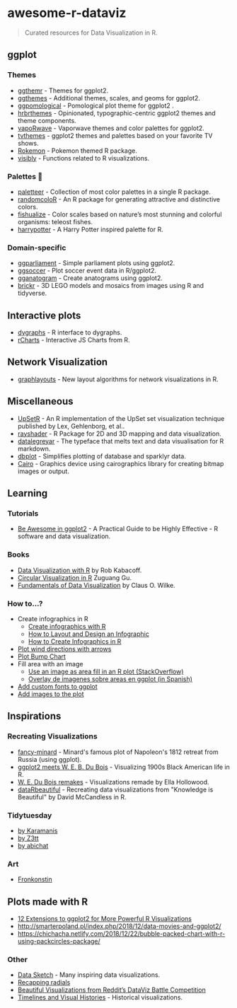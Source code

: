 # awesome-r-dataviz

> Curated resources for Data Visualization in R.

## ggplot
### Themes
* [ggthemr](https://github.com/cttobin/ggthemr) - Themes for ggplot2.
* [ggthemes](https://github.com/jrnold/ggthemes) - Additional themes, scales, and geoms for ggplot2.
* [ggpomological](https://github.com/gadenbuie/ggpomological) - Pomological plot theme for ggplot2 .
* [hrbrthemes](https://github.com/hrbrmstr/hrbrthemes) - Opinionated, typographic-centric ggplot2 themes and theme components.
* [vapoRwave](https://github.com/moldach/vapoRwave) - Vaporwave themes and color palettes for ggplot2.
* [tvthemes](https://github.com/Ryo-N7/tvthemes) - ggplot2 themes and palettes based on your favorite TV shows.
* [Rokemon](https://github.com/schochastics/Rokemon) - Pokemon themed R package.
* [visibly](https://github.com/m-clark/visibly) - Functions related to R visualizations.

### Palettes 🎨
* [paletteer](https://github.com/EmilHvitfeldt/paletteer) - Collection of most color palettes in a single R package.
* [randomcoloR](https://github.com/ronammar/randomcoloR) - An R package for generating attractive and distinctive colors.
* [fishualize](https://github.com/nschiett/fishualize) - Color scales based on nature’s most stunning and colorful organisms: teleost fishes.
* [harrypotter](https://github.com/aljrico/harrypotter) - A Harry Potter inspired palette for R.

### Domain-specific
* [ggparliament](https://github.com/RobWHickman/ggparliament) - Simple parliament plots using ggplot2.
* [ggsoccer](https://github.com/Torvaney/ggsoccer) - Plot soccer event data in R/ggplot2.
* [gganatogram](https://github.com/jespermaag/gganatogram) - Create anatograms using ggplot2.
* [brickr](https://github.com/ryantimpe/brickr) - 3D LEGO models and mosaics from images using R and tidyverse.

## Interactive plots
* [dygraphs](https://github.com/rstudio/dygraphs) - R interface to dygraphs.
* [rCharts](https://github.com/ramnathv/rCharts) - Interactive JS Charts from R.

## Network Visualization
* [graphlayouts](https://github.com/schochastics/graphlayouts) - New layout algorithms for network visualizations in R.

## Miscellaneous
* [UpSetR](https://github.com/hms-dbmi/UpSetR) - An R implementation of the UpSet set visualization technique published by Lex, Gehlenborg, et al..
* [rayshader](https://github.com/tylermorganwall/rayshader) - R Package for 2D and 3D mapping and data visualization.
* [datalegreyar](https://github.com/emitanaka/datalegreyar) - The typeface that melts text and data visualisation for R markdown.
* [dbplot](https://github.com/edgararuiz/dbplot) - Simplifies plotting of database and sparklyr data.
* [Cairo](http://www.rforge.net/Cairo/) - Graphics device using cairographics library for creating bitmap images or output.

## Learning

### Tutorials
* [Be Awesome in ggplot2](http://www.sthda.com/english/wiki/be-awesome-in-ggplot2-a-practical-guide-to-be-highly-effective-r-software-and-data-visualization) - A Practical Guide to be Highly Effective - R software and data visualization.

### Books
* [Data Visualization with R](https://rkabacoff.github.io/datavis/) by Rob Kabacoff.
* [Circular Visualization in R](https://jokergoo.github.io/circlize_book/book/index.html) Zuguang Gu.
* [Fundamentals of Data Visualization](https://serialmentor.com/dataviz/index.html) by Claus O. Wilke.

### How to...?
* Create infographics in R
   * [Create infographics with R](https://www.listendata.com/2019/06/create-infographics-with-r.html)
   * [How to Layout and Design an Infographic](https://alstatr.blogspot.com/2015/02/r-how-to-layout-and-design-infographic.html)
   * [How to Create Infographics in R](http://nandeshwar.info/data-visualization/how-to-create-infographics-in-r/)
* [Plot wind directions with arrows](https://stackoverflow.com/questions/47880918/how-to-plot-wind-direction-with-lat-lon-and-arrow-in-ggplot2)
* [Plot Bump Chart](https://luisdva.github.io/rstats/dog-bump-chart/)
* Fill area with an image
    * [Use an image as area fill in an R plot (StackOverflow)](https://stackoverflow.com/questions/45777519/use-an-image-as-area-fill-in-an-r-plot)
    * [Overlay de imagenes sobre areas en ggplot (in Spanish)](https://pmoracho.github.io/blog/2017/09/01/Overlay-imagen-sobre-ggplot/)
 * [Add custom fonts to ggplot](http://gradientdescending.com/adding-custom-fonts-to-ggplot-in-r/)
 * [Add images to the plot](https://buzzrbeeline.blog/2018/06/13/fun-and-easy-r-graphs-with-images/)

## Inspirations

### Recreating Visualizations
* [fancy-minard](https://github.com/andrewheiss/fancy-minard) - Minard's famous plot of Napoleon's 1812 retreat from Russia (using ggplot).
* [ggplot2 meets W. E. B. Du Bois](https://www.statswithmatt.com/post/ggplot2-meets-w-e-b-du-bois/) - Visualizing 1900s Black American life in R.
* [W. E. Du Bois remakes](https://rpubs.com/ejhollowood/du-bois) - Visualizations remade by Ella Hollowood.
* [dataRbeautiful](https://github.com/moldach/dataRbeautiful) - Recreating data visualizations from "Knowledge is Beautiful" by David McCandless in R.

### Tidytuesday
* [by Karamanis](https://github.com/gkaramanis/tidytuesday)
* [by Z3tt](https://github.com/Z3tt)
* [by abichat](https://github.com/abichat/tidytuesday)

### Art
* [Fronkonstin](https://fronkonstin.com/)

## Plots made with R
* [12 Extensions to ggplot2 for More Powerful R Visualizations](https://mode.com/blog/r-ggplot-extension-packages)
* http://smarterpoland.pl/index.php/2018/12/data-movies-and-ggplot2/
* https://chichacha.netlify.com/2018/12/22/bubble-packed-chart-with-r-using-packcircles-package/

### Other
* [Data Sketch](http://www.datasketch.es/may/) - Many inspiring data visualizations.
* [Recapping radials](http://www.storytellingwithdata.com/blog/2019/7/15/recapping-radials)
* [Beautiful Visualizations from Reddit’s DataViz Battle Competition](https://medium.com/design-and-tech-co/beautiful-visualizations-from-reddits-dataviz-battle-competition-1d058e84285c)
* [Timelines and Visual Histories](http://www.datavis.ca/gallery/timelines.php) - Historical visualizations.




